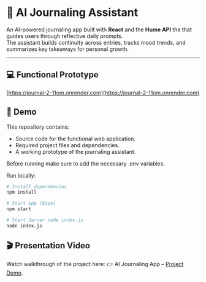 # 📓 AI Journaling Assistant

An AI-powered journaling app built with **React** and the **Hume API**  the  that guides users through reflective daily prompts.  
The assistant builds continuity across entries, tracks mood trends, and summarizes key takeaways for personal growth.  

---
## 💻 Functional Prototype 
[https://journal-2-11om.onrender.com](https://journal-2-11om.onrender.com)

## 🚀 Demo 
This repository contains:  
- Source code for the functional web application.  
- Required project files and dependencies.  
- A working prototype of the journaling assistant.

Before running make sure to add the necessary .env variables. 

Run locally:
```bash
# Install dependencies
npm install

# Start app (Expo)
npm start

# Start Server node index.js
node index.js
```
## 🎬 Presentation Video

Watch walkthrough of the project here:
👉 AI Journaling App – [Project Demo](https://www.youtube.com/watch?v=BEo1OmsmeAM).

